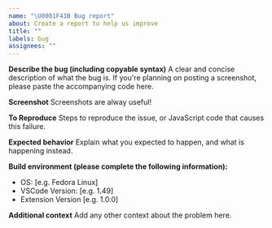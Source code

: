 ```yaml
---
name: "\U0001F41B Bug report"
about: Create a report to help us improve
title: ""
labels: bug
assignees: ""
---
```


**Describe the bug (including copyable syntax)**
A clear and concise description of what the bug is.
If you're planning on posting a screenshot, please paste the accompanying code here.

**Screenshot**
Screenshots are alway useful!

**To Reproduce**
Steps to reproduce the issue, or JavaScript code that causes this failure.


**Expected behavior**
Explain what you expected to happen, and what is happening instead.


**Build environment (please complete the following information):**

- OS: [e.g. Fedora Linux]
- VSCode Version: [e.g. 1.49]
- Extension Version [e.g. 1.0.0]

**Additional context**
Add any other context about the problem here.
